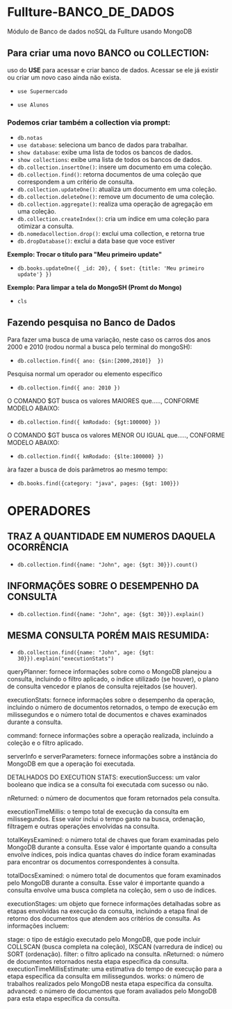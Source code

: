 # Fullture-BANCO_DE_DADOS
Módulo de Banco de dados noSQL da Fullture usando MongoDB

## Para criar uma novo BANCO ou COLLECTION: 
uso do **USE** para acessar e criar banco de dados.
Acessar se ele já existir ou criar um novo caso ainda não exista.

+ `use Supermercado`
* `use Alunos`

### Podemos criar também a collection via prompt:
+ `db.notas`
+ `use database`: seleciona um banco de dados para trabalhar.
+ `show database`: exibe uma lista de todos os bancos de dados.
+ `show collections`: exibe uma lista de todos os bancos de dados.
+ `db.collection.insertOne()`: insere um documento em uma coleção.
+ `db.collection.find()`: retorna documentos de uma coleção que correspondem a um critério de consulta.
+ `db.collection.updateOne()`: atualiza um documento em uma coleção.
+ `db.collection.deleteOne()`: remove um documento de uma coleção.
+ `db.collection.aggregate()`: realiza uma operação de agregação em uma coleção.
+ `db.collection.createIndex()`: cria um índice em uma coleção para otimizar a consulta.
+ `db.nomedacollection.drop()`: exclui uma collection, e retorna true
+ `db.dropDatabase()`: exclui a data base que voce estiver

**Exemplo: Trocar o titulo para "Meu primeiro update"**
+ `db.books.updateOne({ _id: 20}, { $set: {title: 'Meu primeiro update'} })`

**Exemplo: Para limpar a tela do MongoSH (Promt do Mongo)**
+ `cls`

## Fazendo pesquisa no Banco de Dados

Para fazer uma busca de uma variação, neste caso os carros dos anos 2000 e 2010 (rodou normal a busca pelo terminal do mongoSH):
+ `db.collection.find({ ano: {$in:[2000,2010]}  })`

Pesquisa normal um operador ou elemento específico
+ `db.collection.find({ ano: 2010 })`

O COMANDO $GT busca os valores MAIORES que....., CONFORME MODELO ABAIXO:
+ `db.collection.find({ kmRodado: {$gt:100000} })`

O COMANDO $GT busca os valores MENOR OU IGUAL que....., CONFORME MODELO ABAIXO:
+ `db.collection.find({ kmRodado: {$lte:100000} })`

àra fazer a busca de dois parâmetros ao mesmo tempo:
+ `db.books.find({category: "java", pages: {$gt: 100}})`


# OPERADORES

## TRAZ A QUANTIDADE EM NUMEROS DAQUELA OCORRÊNCIA
+ `db.collection.find({name: "John", age: {$gt: 30}}).count()`


## INFORMAÇÕES SOBRE O DESEMPENHO DA CONSULTA
+ `db.collection.find({name: "John", age: {$gt: 30}}).explain()`


## MESMA CONSULTA PORÉM MAIS RESUMIDA:
+ `db.collection.find({name: "John", age: {$gt: 30}}).explain("executionStats")`


queryPlanner: fornece informações sobre como o MongoDB planejou a consulta, incluindo o filtro aplicado, o índice utilizado (se houver), o plano de consulta vencedor e planos de consulta rejeitados (se houver).

executionStats: fornece informações sobre o desempenho da operação, incluindo o número de documentos retornados, o tempo de execução em milissegundos e o número total de documentos e chaves examinados durante a consulta.

command: fornece informações sobre a operação realizada, incluindo a coleção e o filtro aplicado.

serverInfo e serverParameters: fornece informações sobre a instância do MongoDB em que a operação foi executada.

DETALHADOS DO EXECUTION STATS:
executionSuccess: um valor booleano que indica se a consulta foi executada com sucesso ou não.

nReturned: o número de documentos que foram retornados pela consulta.

executionTimeMillis: o tempo total de execução da consulta em milissegundos. Esse valor inclui o tempo gasto na busca, ordenação, filtragem e outras operações envolvidas na consulta.

totalKeysExamined: o número total de chaves que foram examinadas pelo MongoDB durante a consulta. Esse valor é importante quando a consulta envolve índices, pois indica quantas chaves do índice foram examinadas para encontrar os documentos correspondentes à consulta.

totalDocsExamined: o número total de documentos que foram examinados pelo MongoDB durante a consulta. Esse valor é importante quando a consulta envolve uma busca completa na coleção, sem o uso de índices.

executionStages: um objeto que fornece informações detalhadas sobre as etapas envolvidas na execução da consulta, incluindo a etapa final de retorno dos documentos que atendem aos critérios de consulta. As informações incluem:

stage: o tipo de estágio executado pelo MongoDB, que pode incluir COLLSCAN (busca completa na coleção), IXSCAN (varredura de índice) ou SORT (ordenação).
filter: o filtro aplicado na consulta.
nReturned: o número de documentos retornados nesta etapa específica da consulta.
executionTimeMillisEstimate: uma estimativa do tempo de execução para a etapa específica da consulta em milissegundos.
works: o número de trabalhos realizados pelo MongoDB nesta etapa específica da consulta.
advanced: o número de documentos que foram avaliados pelo MongoDB para esta etapa específica da consulta.